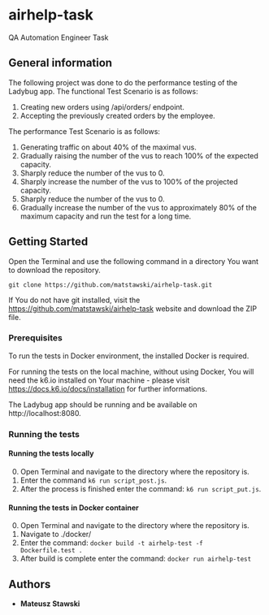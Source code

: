 # airhelp-task
QA Automation Engineer Task

## General information

The following project was done to do the performance testing of the Ladybug app.
The functional Test Scenario is as follows:
1. Creating new orders using /api/orders/ endpoint.
2. Accepting the previously created orders by the employee.

The performance Test Scenario is as follows:
1. Generating traffic on about 40% of the maximal vus.
2. Gradually raising the number of the vus to reach 100% of the expected capacity.
3. Sharply reduce the number of the vus to 0.
4. Sharply increase the number of the vus to 100% of the projected capacity.
5. Sharply reduce the number of the vus to 0.
6. Gradually increase the number of the vus to approximately 80% of the maximum capacity and run the test for a long time.

## Getting Started

Open the Terminal and use the following command in a directory You want to download the repository.
```
git clone https://github.com/matstawski/airhelp-task.git
```
If You do not have git installed, visit the https://github.com/matstawski/airhelp-task website and download the ZIP file.

### Prerequisites

To run the tests in Docker environment, the installed Docker is required.

For running the tests on the local machine, without using Docker, You will need the k6.io installed on Your machine - please visit https://docs.k6.io/docs/installation for further informations.

The Ladybug app should be running and be available on http://localhost:8080.

### Running the tests

#### Running the tests locally

0. Open Terminal and navigate to the directory where the repository is.
1. Enter the command ``` k6 run script_post.js ```.
2. After the process is finished enter the command: ``` k6 run script_put.js ```.


#### Running the tests in Docker container

0. Open Terminal and navigate to the directory where the repository is.
1. Navigate to ./docker/
2. Enter the command: ``` docker build -t airhelp-test -f  Dockerfile.test .  ```
3. After build is complete enter the command: ``` docker run airhelp-test ```

## Authors

* **Mateusz Stawski**
